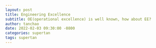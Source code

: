 ```yaml
---
layout: post
title: Engineering Excellence
subtitle: OE(operational excellence) is well known, how about EE?
author: tanchao
date: 2022-02-03 09:30:00 -0800
categories: supertan
tags: supertan
---
```




